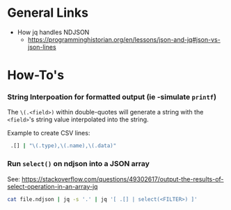 General Links
=============

- How jq handles NDJSON
  -  https://programminghistorian.org/en/lessons/json-and-jq#json-vs-json-lines

How-To's
========

### String Interpoation for formatted output (ie -simulate `printf`)

The `\(.<field>)` within double-quotes will generate a string with the
`<field>`'s string value interpolated into the string.

Example to create CSV lines:

```sh
 .[] | "\(.type),\(.name),\(.data)"
```

### Run `select()` on ndjson into a JSON array

See: https://stackoverflow.com/questions/49302617/output-the-results-of-select-operation-in-an-array-jq

```sh
cat file.ndjson | jq -s '.' | jq '[ .[] | select(<FILTER>) ]'
```
